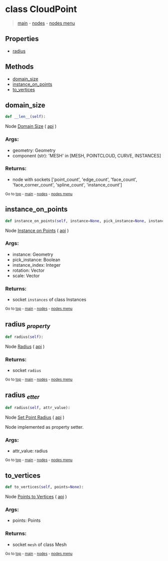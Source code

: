 # class CloudPoint

> [main](./structure.md) - [nodes](nodes.md) - [nodes menu](nodes_menus.md)

## Properties

- [radius](#radius-property)



## Methods

- [domain_size](#domain_size)
- [instance_on_points](#instance_on_points)
- [to_vertices](#to_vertices)

## domain_size

```python
def __len__(self):

```
Node [Domain Size](https://docs.blender.org/manual/en/latest/modeling/geometry_nodes/attribute/domain_size.html) ( [api](https://docs.blender.org/api/current/bpy.types.GeometryNodeAttributeDomainSize.html) )

### Args:
- geometry: Geometry
- component (str): 'MESH' in [MESH, POINTCLOUD, CURVE, INSTANCES]

### Returns:
- node with sockets ['point_count', 'edge_count', 'face_count', 'face_corner_count', 'spline_count', 'instance_count']

<sub>Go to [top](#class-CloudPoint) - [main](./structure.md) - [nodes](nodes.md) - [nodes menu](nodes_menus.md)</sub>

## instance_on_points

```python
def instance_on_points(self, instance=None, pick_instance=None, instance_index=None, rotation=None, scale=None):

```
Node [Instance on Points](https://docs.blender.org/manual/en/latest/modeling/geometry_nodes/instances/instance_on_points.html) ( [api](https://docs.blender.org/api/current/bpy.types.GeometryNodeInstanceOnPoints.html) )

### Args:
- instance: Geometry
- pick_instance: Boolean
- instance_index: Integer
- rotation: Vector
- scale: Vector

### Returns:
- socket `instances` of class Instances

<sub>Go to [top](#class-CloudPoint) - [main](./structure.md) - [nodes](nodes.md) - [nodes menu](nodes_menus.md)</sub>

## radius <sub>*property*</sub>

```python
def radius(self):

```
Node [Radius](https://docs.blender.org/manual/en/latest/modeling/geometry_nodes/input/radius.html) ( [api](https://docs.blender.org/api/current/bpy.types.GeometryNodeInputRadius.html) )

### Returns:
- socket `radius`

<sub>Go to [top](#class-CloudPoint) - [main](./structure.md) - [nodes](nodes.md) - [nodes menu](nodes_menus.md)</sub>

## radius <sub>*etter*</sub>

```python
def radius(self, attr_value):

```
Node [Set Point Radius](https://docs.blender.org/manual/en/latest/modeling/geometry_nodes/point/set_point_radius.html) ( [api](https://docs.blender.org/api/current/bpy.types.GeometryNodeSetPointRadius.html) )

Node implemented as property setter.

### Args:
- attr_value: radius


<sub>Go to [top](#class-CloudPoint) - [main](./structure.md) - [nodes](nodes.md) - [nodes menu](nodes_menus.md)</sub>

## to_vertices

```python
def to_vertices(self, points=None):

```
Node [Points to Vertices](https://docs.blender.org/manual/en/latest/modeling/geometry_nodes/point/points_to_vertices.html) ( [api](https://docs.blender.org/api/current/bpy.types.GeometryNodePointsToVertices.html) )

### Args:
- points: Points

### Returns:
- socket `mesh` of class Mesh

<sub>Go to [top](#class-CloudPoint) - [main](./structure.md) - [nodes](nodes.md) - [nodes menu](nodes_menus.md)</sub>

